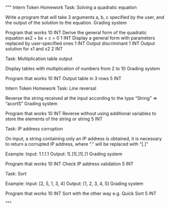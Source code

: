 """
Intern Token Homework
Task: Solving a quadratic equation

Write a program that will take 3 arguments a, b, c specified by the user, and the output of the solution to the equation.
Grading system

Program that works                                                      10 INT
Derive the general form of the quadratic equation ax2 + bx + c = 0      1 INT
Display a general form with parameters replaced by user-specified ones  1 INT
Output discriminant                                                     1 INT
Output solution for x1 and x2                                           2 INT


Task: Multiplication table output

Display tables with multiplication of numbers from 2 to 10
Grading system

Program that works                                                      10 INT
Output table in 3 rows                                                  5 INT

Intern Token Homework
Task: Line reversal

Reverse the string received at the input according to the type “String” => “acortS”
Grading system

Program that works                                                                          10 INT
Reverse without using additional variables to store the elements of the string or string    5 INT


Task: IP address corruption

On input, a string containing only an IP address is obtained, it is necessary to return a corrupted IP address, where “.” will be replaced with “[.]”

Example:
Input: 1.1.1.1
Output: 1[.]1[.]1[.]1
Grading system

Program that works                            10 INT
Check IP address validation                   5 INT


Task: Sort

Example:
Input: [2, 5, 1, 3, 4]
Output: [1, 2, 3, 4, 5]
Grading system

Program that works                            10 INT
Sort with the other way e.g. Quick Sort       5 INT

"""
